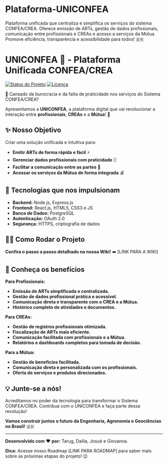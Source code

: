 # Plataforma-UNICONFEA
Plataforma unificada que centraliza e simplifica os serviços do sistema CONFEA/CREA. Oferece emissão de ARTs, gestão de dados profissionais, comunicação entre profissionais e CREAs e acesso a serviços da Mútua. Promove eficiência, transparência e acessibilidade para todos! 🇧🇷

#  UNICONFEA 🚀 - Plataforma Unificada CONFEA/CREA 

[![Status do Projeto](https://img.shields.io/badge/Status-Em%20Desenvolvimento-yellow)](https://github.com/seunomedeusuario/UNICONFEA)
[![Licença](https://img.shields.io/badge/Licença-None-red)](https://choosealicense.com/no-permission/)

👋 Cansado da burocracia e da falta de praticidade nos serviços do Sistema CONFEA/CREA?  

 Apresentamos a **UNICONFEA**, a plataforma digital que vai revolucionar a interação entre **profissionais**, **CREAs** e a **Mútua**! 🤝

## ✨ Nosso Objetivo

Criar uma solução unificada e intuitiva para:

* **Emitir ARTs de forma rápida e fácil** ⚡️
* **Gerenciar dados profissionais com praticidade** 🗄️
* **Facilitar a comunicação entre as partes** 💬
* **Acessar os serviços da Mútua de forma integrada** 💰

## 🚀 Tecnologias que nos impulsionam

* **Backend:** Node.js, Express.js
* **Frontend:** React.js, HTML5, CSS3 e JS
* **Banco de Dados:** PostgreSQL
* **Autenticação:** OAuth 2.0
* **Segurança:** HTTPS, criptografia de dados

## 🧑‍💻 Como Rodar o Projeto

**Confira o passo a passo detalhado na nossa Wiki!**  ➡️ [LINK PARA A WIKI]

## 💪 Conheça os benefícios

**Para Profissionais:**

* **Emissão de ARTs simplificada e centralizada.**
* **Gestão de dados profissional prática e acessível.**
* **Comunicação direta e transparente com o CREA e a Mútua.**
* **Histórico completo de atividades e documentos.**

**Para CREAs:**

* **Gestão de registros profissionais otimizada.**
* **Fiscalização de ARTs mais eficiente.**
* **Comunicação facilitada com profissionais e a Mútua.**
* **Relatórios e dashboards completos para tomada de decisão.**

**Para a Mútua:**

* **Gestão de benefícios facilitada.**
* **Comunicação direta e personalizada com os profissionais.**
* **Oferta de serviços e produtos direcionados.**

## 💡 Junte-se a nós!

Acreditamos no poder da tecnologia para transformar o Sistema CONFEA/CREA. Contribua com o UNICONFEA e faça parte dessa revolução! 

**Vamos construir juntos o futuro da Engenharia, Agronomia e Geociências no Brasil!** 🇧🇷 

---

**Desenvolvido com** ❤️ **por:** Tarug, Dalila, Josué e Giovanna.

**Dica:** Acesse nosso Roadmap [LINK PARA ROADMAP] para saber mais sobre as próximas etapas do projeto! 😉
